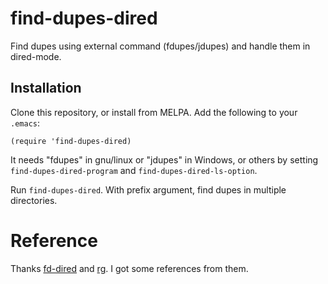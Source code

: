# find-dupes-dired

Find dupes using external command (fdupes/jdupes) and handle them in dired-mode.

## Installation

Clone this repository, or install from MELPA. Add the following to your `.emacs`:

``` elisp
(require 'find-dupes-dired)
```

It needs "fdupes" in gnu/linux or "jdupes" in Windows, or others by setting
`find-dupes-dired-program` and `find-dupes-dired-ls-option`.

Run `find-dupes-dired`.
With prefix argument, find dupes in multiple directories.

# Reference

Thanks [fd-dired](https://github.com/yqrashawn/fd-dired/blob/master/fd-dired.el)
and [rg](https://github.com/dajva/rg.el). I got some references from them.
